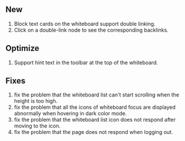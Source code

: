 ## New
1. Block text cards on the whiteboard support double linking.
2. Click on a double-link node to see the corresponding backlinks.

## Optimize
1. Support hint text in the toolbar at the top of the whiteboard.

## Fixes
1. fix the problem that the whiteboard list can't start scrolling when the height is too high.
2. fix the problem that all the icons of whiteboard focus are displayed abnormally when hovering in dark color mode.
3. fix the problem that the whiteboard list icon does not respond after moving to the icon.
4. fix the problem that the page does not respond when logging out.